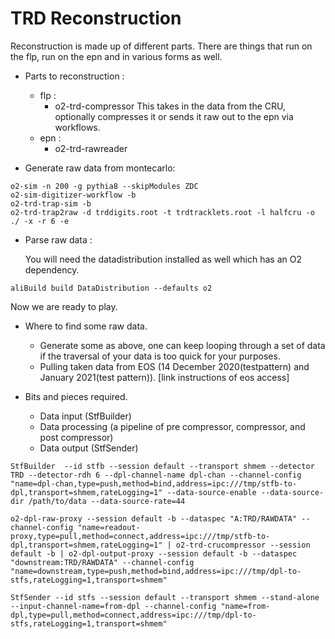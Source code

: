 <!-- doxy
\page refDetectorsTRDreconstruction
/doxy -->

# TRD Reconstruction

Reconstruction is made up of different parts. There are things that run on the flp, run on the epn and in various forms as well.

- Parts to reconstruction :
    - flp :
        - o2-trd-compressor
            This takes in the data from the CRU, optionally compresses it or sends it raw out to the epn via workflows.
    - epn : 
        - o2-trd-rawreader

- Generate raw data from montecarlo:
```
o2-sim -n 200 -g pythia8 --skipModules ZDC
o2-sim-digitizer-workflow -b
o2-trd-trap-sim -b 
o2-trd-trap2raw -d trddigits.root -t trdtracklets.root -l halfcru -o ./ -x -r 6 -e
```
- Parse raw data :

    You will need the datadistribution installed as well which has an O2 dependency.

```
aliBuild build DataDistribution --defaults o2
```
Now we are ready to play.
- Where to find some raw data.
    - Generate some as above, one can keep looping through a set of data if the traversal of your data is too quick for your purposes.
    - Pulling taken data from EOS (14 December 2020(testpattern) and January 2021(test pattern)). [link instructions of eos access]

- Bits and pieces required.
    - Data input  (StfBuilder)
    - Data processing (a pipeline of pre compressor, compressor, and post compressor)
    - Data output (StfSender)
 
```
StfBuilder  --id stfb --session default --transport shmem --detector TRD --detector-rdh 6 --dpl-channel-name dpl-chan --channel-config "name=dpl-chan,type=push,method=bind,address=ipc:///tmp/stfb-to-dpl,transport=shmem,rateLogging=1" --data-source-enable --data-source-dir /path/to/data --data-source-rate=44
```

```
o2-dpl-raw-proxy --session default -b --dataspec "A:TRD/RAWDATA" --channel-config "name=readout-proxy,type=pull,method=connect,address=ipc:///tmp/stfb-to-dpl,transport=shmem,rateLogging=1" | o2-trd-crucompressor --session default -b | o2-dpl-output-proxy --session default -b --dataspec "downstream:TRD/RAWDATA" --channel-config "name=downstream,type=push,method=bind,address=ipc:///tmp/dpl-to-stfs,rateLogging=1,transport=shmem"
```

```
StfSender --id stfs --session default --transport shmem --stand-alone --input-channel-name=from-dpl --channel-config "name=from-dpl,type=pull,method=connect,address=ipc:///tmp/dpl-to-stfs,rateLogging=1,transport=shmem"
 ```

